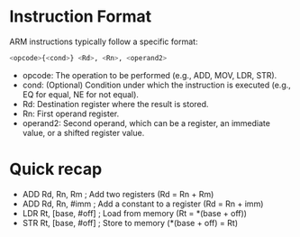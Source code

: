 # Instruction Format
ARM instructions typically follow a specific format:
```sh
<opcode>{<cond>} <Rd>, <Rn>, <operand2>
```
- opcode: The operation to be performed (e.g., ADD, MOV, LDR, STR).
- cond: (Optional) Condition under which the instruction is executed (e.g., EQ for equal, NE for not equal).
- Rd: Destination register where the result is stored.
- Rn: First operand register.
- operand2: Second operand, which can be a register, an immediate value, or a shifted register value.

# Quick recap
- ADD Rd, Rn, Rm       ; Add two registers (Rd = Rn + Rm)
- ADD Rd, Rn, #imm     ; Add a constant to a register (Rd = Rn + imm)
- LDR Rt, [base, #off] ; Load from memory (Rt = *(base + off))
- STR Rt, [base, #off] ; Store to memory (*(base + off) = Rt)
